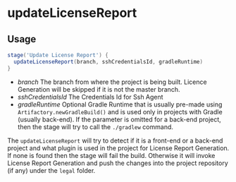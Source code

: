 # updateLicenseReport

## Usage

```groovy
stage('Update License Report') {
  updateLicenseReport(branch, sshCredentialsId, gradleRuntime)
}
```

* *branch* The branch from where the project is being built. Licence Generation will be skipped if it is not the master branch.
* *sshCredentialsId* The Credentials Id for Ssh Agent
* *gradleRuntime* Optional Gradle Runtime that is usually pre-made using `Artifactory.newGradleBuild()`
  and is used only in projects with Gradle (usually back-end).
  If the parameter is omitted for a back-end project, then the stage will try to call the `./gradlew` command.

The `updateLicenseReport` will try to detect if it is a front-end or a back-end project
and what plugin is used in the project for License Report Generation.
If none is found then the stage will fail the build.
Otherwise it will invoke License Report Generation and push the changes into the project repository (if any) under the `legal` folder.
